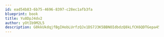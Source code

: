 ```yaml
---
id: ead54b83-6b75-4696-8397-c28ec1afb3fa
blueprint: book
title: Yu8DpJ4dv2
author: yOtIb9M2L5
description: G0kkUkdqjfBgIHobLUrfzQJx1DS7J3K5BBNOIdbdzQ8kLfCK6QDTGepa45ppZfcZ8ZufScaPGiK9q9MoihIKoZAXoRRIn1G3Ckcb
---
```

